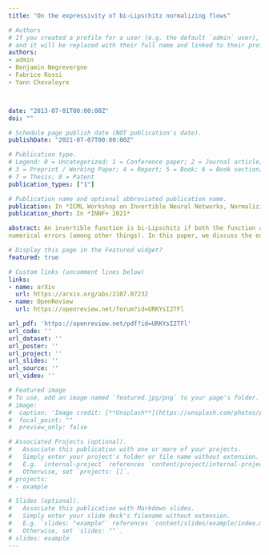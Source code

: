 ```yaml
---
title: "On the expressivity of bi-Lipschitz normalizing flows"

# Authors
# If you created a profile for a user (e.g. the default `admin` user), write the username (folder name) here 
# and it will be replaced with their full name and linked to their profile.
authors:
- admin
- Benjamin Negrevergne
- Fabrice Rossi
- Yann Chevaleyre



date: "2013-07-01T00:00:00Z"
doi: ""

# Schedule page publish date (NOT publication's date).
publishDate: "2021-07-07T00:00:00Z"

# Publication type.
# Legend: 0 = Uncategorized; 1 = Conference paper; 2 = Journal article;
# 3 = Preprint / Working Paper; 4 = Report; 5 = Book; 6 = Book section;
# 7 = Thesis; 8 = Patent
publication_types: ["1"]

# Publication name and optional abbreviated publication name.
publication: In *ICML Workshop on Invertible Neural Networks, Normalizing Flows, and Explicit Likelihood Models*, 2021
publication_short: In *INNF+ 2021*

abstract: An invertible function is bi-Lipschitz if both the function and its inverse have bounded Lipschitz constants. Nowadays, most Normalizing Flows are bi-Lipschitz by design or by training to limit
numerical errors (among other things). In this paper, we discuss the expressivity of bi-Lipschitz Normalizing Flows and identify several target distributions that are difficult to approximate using such models. Then, we characterize the expressivity of bi-Lipschitz Normalizing Flows by giving several lower bounds on the Total Variation distance between these particularly unfavorable distributions and their best possible approximation. Finally, we discuss potential remedies which include using more complex latent distributions.

# Display this page in the Featured widget?
featured: true

# Custom links (uncomment lines below)
links:
- name: arXiv
  url: https://arxiv.org/abs/2107.07232
- name: OpenReview
  url: https://openreview.net/forum?id=URKYsI2TFl

url_pdf: 'https://openreview.net/pdf?id=URKYsI2TFl'
url_code: ''
url_dataset: ''
url_poster: ''
url_project: ''
url_slides: ''
url_source: ''
url_video: ''

# Featured image
# To use, add an image named `featured.jpg/png` to your page's folder. 
# image:
#  caption: 'Image credit: [**Unsplash**](https://unsplash.com/photos/pLCdAaMFLTE)'
#  focal_point: ""
#  preview_only: false

# Associated Projects (optional).
#   Associate this publication with one or more of your projects.
#   Simply enter your project's folder or file name without extension.
#   E.g. `internal-project` references `content/project/internal-project/index.md`.
#   Otherwise, set `projects: []`.
# projects:
# - example

# Slides (optional).
#   Associate this publication with Markdown slides.
#   Simply enter your slide deck's filename without extension.
#   E.g. `slides: "example"` references `content/slides/example/index.md`.
#   Otherwise, set `slides: ""`.
# slides: example
---
```


